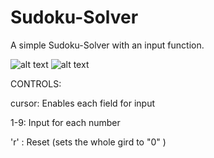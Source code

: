 # Sudoku-Solver
A simple Sudoku-Solver with an input function.

![alt text](https://github.com/FabianSig/Soduko-Loeser/blob/main/pictures/unsolved.png?raw=true)
![alt text](https://github.com/FabianSig/Soduko-Loeser/blob/main/pictures/solved.png?raw=true)

CONTROLS:

cursor: Enables each field for input

1-9: Input for each number

'r' : Reset (sets the whole gird to "0" )